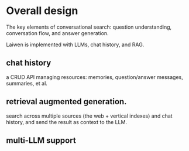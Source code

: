 # Overall design

The key elements of conversational search: question understanding, conversation flow, and answer generation. 

Laiwen is implemented with LLMs, chat history, and RAG.

## chat history

a CRUD API managing resources: memories, question/answer messages, summaries, et al.

## retrieval augmented generation. 

search across multiple sources (the web + vertical indexes) and chat history, and send the result as context to the LLM. 

## multi-LLM support

